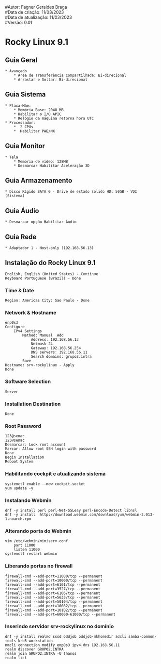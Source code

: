 #Autor: Fagner Geraldes Braga  
#Data de criação: 11/03/2023  
#Data de atualização: 11/03/2023  
#Versão: 0.01  

# Rocky Linux 9.1  

## Guia Geral  
	* Avançado  
		* Área de Transferência Compartilhada: Bi-direcional  
		* Arrastar e Soltar: Bi-direcional  
## Guia Sistema  
	* Placa-Mãe:   
		* Memória Base: 2048 MB
		* Habilitar o I/O APIC 
		* Relógio da máquina retorna hora UTC 
	* Processador:   
   		*  2 CPUs  
   		*  Habilitar PAE/NX  
## Guia Monitor  
	* Tela
		* Memória de vídeo: 128MB   
		* Desmarcar Habilitar Aceleração 3D  
## Guia Armazenamento  
	* Disco Rígido SATA 0 - Drive de estado sólido HD: 50GB - VDI (Sistema)  
## Guia Áudio  
	* Desmarcar opção Habilitar Áudio  
## Guia Rede  
	* Adaptador 1 - Host-only (192.168.56.13)   
## Instalação do Rocky Linux 9.1  
	English, English (United States) - Continue
	Keyboard Portuguese (Brazil) - Done 
### Time & Date
	Region: Americas City: Sao Paulo - Done
### Network & Hostname 
	enp0s3 
	Configure  
		IPv4 Settings  
			Method: Manual  Add  
				Address: 192.168.56.13  
				Netmask 24  
				Gateway: 192.168.56.254   
				DNS servers: 192.168.56.11  
				Search domains: grupo2.intra  
			Save  
	Hostname: srv-rockylinux - Apply  
	Done  
### Software Selection  
	Server
### Installation Destination  
	Done  
### Root Password  
	123@senac  
	123@senac  
	Desmarcar: Lock root account  
	Marcar: Allow root SSH login with password  
	Done  
	Begin Installation  
	Reboot System  
### Habilitando cockpit e atualizando sistema
	systemctl enable --now cockpit.socket  
	yum update -y  
### Instalando Webmin
	dnf -y install perl perl-Net-SSLeay perl-Encode-Detect libnsl  
	dnf -y install  http://download.webmin.com/download/yum/webmin-2.013-1.noarch.rpm  
### Alterando porta do Webmin
	vim /etc/webmin/miniserv.conf   
		port 11000  
		listen 11000  
	systemctl restart webmin   
### Liberando portas no firewall
	firewall-cmd --add-port=11000/tcp --permanent  
	firewall-cmd --add-port=10000/tcp --permanent  
	firewall-cmd --add-port=6101/tcp --permanent  
	firewall-cmd --add-port=3527/tcp --permanent  
	firewall-cmd --add-port=6106/tcp --permanent  
	firewall-cmd --add-port=5633/tcp --permanent  
	firewall-cmd --add-port=50104/tcp --permanent  
	firewall-cmd --add-port=10082/tcp --permanent  
	firewall-cmd --add-port=10102/tcp --permanent  
	firewall-cmd --add-port=60000-61000/tcp --permanent 

### Inserindo servidor srv-rockylinux no domínio  
	dnf -y install realmd sssd oddjob oddjob-mkhomedir adcli samba-common-tools krb5-workstation   
	nmcli connection modify enp0s3 ipv4.dns 192.168.56.11  
	realm discover GRUPO2.INTRA  
	realm join GRUPO2.INTRA -U thanos  
	realm list  